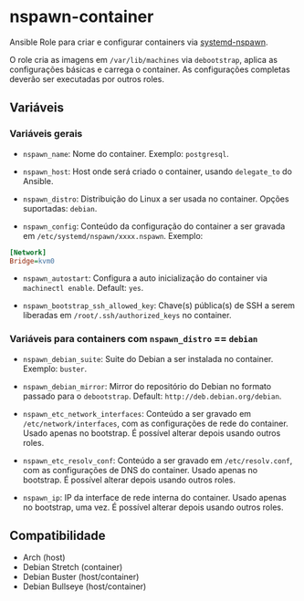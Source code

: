 # nspawn-container

Ansible Role para criar e configurar containers via
[systemd-nspawn](https://www.freedesktop.org/software/systemd/man/systemd-nspawn.html).

O role cria as imagens em `/var/lib/machines` via `debootstrap`, aplica as configurações
básicas e carrega o container. As configurações completas deverão ser executadas por
outros roles.

## Variáveis

### Variáveis gerais

* `nspawn_name`: Nome do container. Exemplo: `postgresql`.

* `nspawn_host`: Host onde será criado o container, usando `delegate_to` do Ansible.

* `nspawn_distro`: Distribuição do Linux a ser usada no container. Opções suportadas:
  `debian`.

* `nspawn_config`: Conteúdo da configuração do container a ser gravada em
  `/etc/systemd/nspawn/xxxx.nspawn`. Exemplo:

```ini
[Network]
Bridge=kvm0
```

* `nspawn_autostart`: Configura a auto inicialização do container via `machinectl
  enable`. Default: `yes`.

* `nspawn_bootstrap_ssh_allowed_key`: Chave(s) pública(s) de SSH a serem liberadas em
  `/root/.ssh/authorized_keys` no container.

### Variáveis para containers com `nspawn_distro` == `debian`

* `nspawn_debian_suite`: Suite do Debian a ser instalada no container. Exemplo:
  `buster`.

* `nspawn_debian_mirror`: Mirror do repositório do Debian no formato passado para o
  `debootstrap`. Default: `http://deb.debian.org/debian`.

* `nspawn_etc_network_interfaces`: Conteúdo a ser gravado em `/etc/network/interfaces`,
  com as configurações de rede do container. Usado apenas no bootstrap. É possível
  alterar depois usando outros roles.

* `nspawn_etc_resolv_conf`: Conteúdo a ser gravado em `/etc/resolv.conf`, com as
  configurações de DNS do container. Usado apenas no bootstrap. É possível alterar
  depois usando outros roles.

* `nspawn_ip`: IP da interface de rede interna do container. Usado apenas no bootstrap,
  uma vez. É possível alterar depois usando outros roles.

## Compatibilidade

- Arch (host)
- Debian Stretch (container)
- Debian Buster (host/container)
- Debian Bullseye (host/container)
